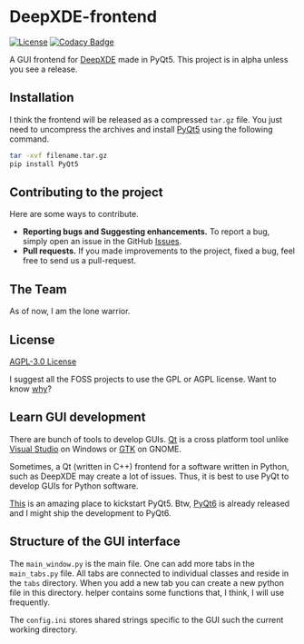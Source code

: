 # DeepXDE-frontend

[![License](https://img.shields.io/github/license/praksharma/DeepXDE-frontend)](https://github.com/praksharma/DeepXDE-frontend/blob/main/LICENSE)
[![Codacy Badge](https://app.codacy.com/project/badge/Grade/04e5558c825a4cc09455565ec52a7874)](https://app.codacy.com/gh/praksharma/DeepXDE-frontend/dashboard?utm_source=gh&utm_medium=referral&utm_content=&utm_campaign=Badge_grade)

A GUI frontend for [DeepXDE](https://deepxde.readthedocs.io/en/latest/) made in PyQt5. This project is in alpha unless you see a release.

## Installation
I think the frontend will be released as a compressed `tar.gz` file. You just need to uncompress the archives and install [PyQt5](https://pypi.org/project/PyQt5/) using the following command.

```bash
tar -xvf filename.tar.gz
pip install PyQt5
```

## Contributing to the project

Here are some ways to contribute.

- **Reporting bugs and Suggesting enhancements.** To report a bug, simply open an issue in the GitHub [Issues](https://github.com/praksharma/DeepXDE-frontend/issues).
- **Pull requests.** If you made improvements to the project, fixed a bug, feel free to send us a pull-request.

## The Team
As of now, I am the lone warrior.

## License
[AGPL-3.0 License](https://github.com/praksharma/DeepXDE-frontend/blob/main/LICENSE)

I suggest all the FOSS projects to use the GPL or AGPL license. Want to know [why](https://snyk.io/learn/agpl-license/)?

## Learn GUI development
There are bunch of tools to develop GUIs. [Qt](https://en.wikipedia.org/wiki/Qt_(software)) is a cross platform tool unlike [Visual Studio](https://en.wikipedia.org/wiki/Visual_Studio) on Windows or [GTK](https://en.wikipedia.org/wiki/GTK) on GNOME.

Sometimes, a Qt (written in C++) frontend for a software written in Python, such as DeepXDE may create a lot of issues. Thus, it is best to use PyQt to develop GUIs for Python software.

[This](https://www.geeksforgeeks.org/python-introduction-to-pyqt5/) is an amazing place to kickstart PyQt5. Btw, [PyQt6](https://pypi.org/project/PyQt6/) is already released and I might ship the development to PyQt6.

## Structure of the GUI interface
The `main_window.py` is the main file. One can add more tabs in the `main_tabs.py` file. All tabs are connected to individual classes and reside in the `tabs`  directory. When you add a new tab you can create a new python file in this directory. helper contains some functions that, I think, I will use frequently.

The `config.ini` stores shared strings specific to the GUI such the current working directory.